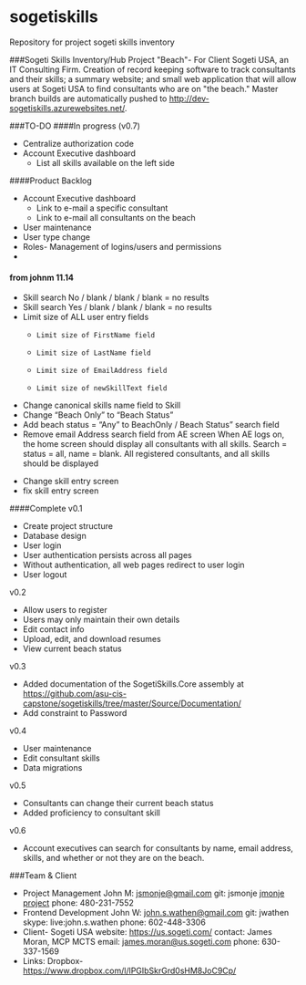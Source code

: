 sogetiskills
============
Repository for project sogeti skills inventory

###Sogeti Skills Inventory/Hub
Project "Beach"- For Client Sogeti USA, an IT Consulting Firm. Creation of record keeping software to track consultants and their skills; a summary website; and small web application that will allow users at Sogeti USA to find consultants who are on "the beach."  Master branch builds are automatically pushed to http://dev-sogetiskills.azurewebsites.net/.

###TO-DO
####In progress (v0.7)
	
  * Centralize authorization code
  * Account Executive dashboard
    * List all skills available on the left side

####Product Backlog
  * Account Executive dashboard
    * Link to e-mail a specific consultant
    * Link to e-mail all consultants on the beach  
  * User maintenance
  * User type change
  * Roles- Management of logins/users and permissions
  * 
#### from johnm 11.14
  * Skill search No / blank / blank / blank = no results
  * Skill search Yes / blank / blank / blank = no results
  * Limit size of ALL user entry fields
	- 	  Limit size of FirstName field
	- 	  Limit size of LastName field
	- 	  Limit size of EmailAddress field
	- 	  Limit size of newSkillText field
  * Change canonical skills name field to Skill
  * Change “Beach Only” to “Beach Status”
  * Add beach status = “Any” to BeachOnly / Beach Status” search field
  * Remove email Address search field from AE screen
When AE logs on, the home screen should display all consultants with all skills.  Search = status = all, name = blank.  All registered consultants, and all skills should be displayed
-   Change skill entry screen
-   fix skill entry screen 
  

####Complete
v0.1

  * Create project structure
  * Database design
  * User login
  * User authentication persists across all pages
  * Without authentication, all web pages redirect to user login
  * User logout

v0.2

  * Allow users to register
  * Users may only maintain their own details
  * Edit contact info
  * Upload, edit, and download resumes
  * View current beach status

v0.3

  * Added documentation of the SogetiSkills.Core assembly at https://github.com/asu-cis-capstone/sogetiskills/tree/master/Source/Documentation/
  * Add constraint to Password

v0.4

  * User maintenance
  * Edit consultant skills
  * Data migrations

v0.5

  * Consultants can change their current beach status
  * Added proficiency to consultant skill

v0.6

  * Account executives can search for consultants by name, email address, skills, and whether or not they are on the beach.

###Team & Client
- Project Management
  John M: jsmonje@gmail.com 
    git: jsmonje
    [jmonje project](https://github.com/jsmonje/Personal-Project)
    phone: 480-231-7552
- Frontend Development
  John W: john.s.wathen@gmail.com
    git: jwathen
    skype: live:john.s.wathen
    phone: 602-448-3306
- Client- Sogeti USA 
    website: https://us.sogeti.com/
    contact: James Moran, MCP MCTS
      email: james.moran@us.sogeti.com
      phone: 630-337-1569
- Links:
  Dropbox- https://www.dropbox.com/l/lPGIbSkrGrd0sHM8JoC9Cp/
